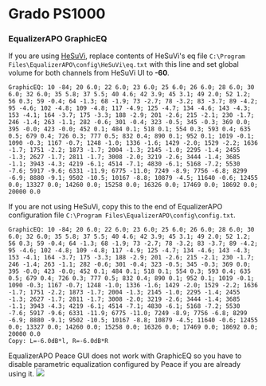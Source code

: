 # Grado PS1000
### EqualizerAPO GraphicEQ
If you are using [HeSuVi](https://sourceforge.net/projects/hesuvi/), replace contents of HeSuVi's eq file `C:\Program Files\EqualizerAPO\config\HeSuVi\eq.txt` with this line and set global volume for both channels from HeSuVi UI to **-60**.
```
GraphicEQ: 10 -84; 20 6.0; 22 6.0; 23 6.0; 25 6.0; 26 6.0; 28 6.0; 30 6.0; 32 6.0; 35 5.8; 37 5.5; 40 4.6; 42 3.9; 45 3.1; 49 2.0; 52 1.2; 56 0.3; 59 -0.4; 64 -1.3; 68 -1.9; 73 -2.7; 78 -3.2; 83 -3.7; 89 -4.2; 95 -4.6; 102 -4.8; 109 -4.8; 117 -4.9; 125 -4.7; 134 -4.6; 143 -4.3; 153 -4.1; 164 -3.7; 175 -3.3; 188 -2.9; 201 -2.6; 215 -2.1; 230 -1.7; 246 -1.4; 263 -1.1; 282 -0.6; 301 -0.4; 323 -0.5; 345 -0.3; 369 0.0; 395 -0.0; 423 -0.0; 452 0.1; 484 0.1; 518 0.1; 554 0.3; 593 0.4; 635 0.5; 679 0.4; 726 0.3; 777 0.5; 832 0.4; 890 0.1; 952 0.1; 1019 -0.1; 1090 -0.3; 1167 -0.7; 1248 -1.0; 1336 -1.6; 1429 -2.0; 1529 -2.2; 1636 -1.7; 1751 -2.2; 1873 -1.7; 2004 -1.3; 2145 -1.0; 2295 -1.4; 2455 -1.3; 2627 -1.7; 2811 -1.7; 3008 -2.0; 3219 -2.6; 3444 -1.4; 3685 -1.1; 3943 -4.3; 4219 -6.1; 4514 -7.1; 4830 -6.1; 5168 -7.2; 5530 -7.6; 5917 -9.6; 6331 -11.9; 6775 -11.0; 7249 -8.9; 7756 -6.8; 8299 -6.9; 8880 -9.1; 9502 -10.5; 10167 -8.8; 10879 -4.5; 11640 -0.6; 12455 0.0; 13327 0.0; 14260 0.0; 15258 0.0; 16326 0.0; 17469 0.0; 18692 0.0; 20000 0.0
```
If you are not using HeSuVi, copy this to the end of EqualizerAPO configuration file `C:\Program Files\EqualizerAPO\config\config.txt`.
```
GraphicEQ: 10 -84; 20 6.0; 22 6.0; 23 6.0; 25 6.0; 26 6.0; 28 6.0; 30 6.0; 32 6.0; 35 5.8; 37 5.5; 40 4.6; 42 3.9; 45 3.1; 49 2.0; 52 1.2; 56 0.3; 59 -0.4; 64 -1.3; 68 -1.9; 73 -2.7; 78 -3.2; 83 -3.7; 89 -4.2; 95 -4.6; 102 -4.8; 109 -4.8; 117 -4.9; 125 -4.7; 134 -4.6; 143 -4.3; 153 -4.1; 164 -3.7; 175 -3.3; 188 -2.9; 201 -2.6; 215 -2.1; 230 -1.7; 246 -1.4; 263 -1.1; 282 -0.6; 301 -0.4; 323 -0.5; 345 -0.3; 369 0.0; 395 -0.0; 423 -0.0; 452 0.1; 484 0.1; 518 0.1; 554 0.3; 593 0.4; 635 0.5; 679 0.4; 726 0.3; 777 0.5; 832 0.4; 890 0.1; 952 0.1; 1019 -0.1; 1090 -0.3; 1167 -0.7; 1248 -1.0; 1336 -1.6; 1429 -2.0; 1529 -2.2; 1636 -1.7; 1751 -2.2; 1873 -1.7; 2004 -1.3; 2145 -1.0; 2295 -1.4; 2455 -1.3; 2627 -1.7; 2811 -1.7; 3008 -2.0; 3219 -2.6; 3444 -1.4; 3685 -1.1; 3943 -4.3; 4219 -6.1; 4514 -7.1; 4830 -6.1; 5168 -7.2; 5530 -7.6; 5917 -9.6; 6331 -11.9; 6775 -11.0; 7249 -8.9; 7756 -6.8; 8299 -6.9; 8880 -9.1; 9502 -10.5; 10167 -8.8; 10879 -4.5; 11640 -0.6; 12455 0.0; 13327 0.0; 14260 0.0; 15258 0.0; 16326 0.0; 17469 0.0; 18692 0.0; 20000 0.0
Copy: L=-6.0dB*l, R=-6.0dB*R
```
EqualizerAPO Peace GUI does not work with GraphicEQ so you have to disable parametric equalization configured by Peace if you are already using it.
![](https://raw.githubusercontent.com/jaakkopasanen/AutoEq/master/results/SBAF-Serious/innerfidelity/onear/Grado%20PS1000/Grado%20PS1000.png)
